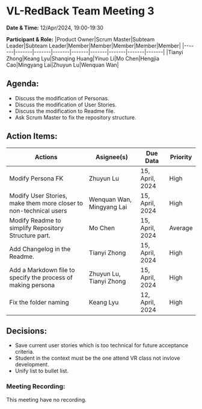# VL-RedBack Team Meeting 3

**Date & Time:** 12/Apr/2024, 19:00-19:30

**Participant & Role:**
|Product Owner|Scrum Master|Subteam Leader|Subteam Leader|Member|Member|Member|Member|Member|
|-------|-------|-------|-------|-------|-------|-------|-------|-------|
|Tianyi Zhong|Keang Lyu|Shanqing Huang|Yinuo Li|Mo Chen|Hengjia Cao|Mingyang Lai|Zhuyun Lu|Wenquan Wan|

## Agenda:

- Discuss the modification of Personas.
- Discuss the modification of User Stories.
- Discuss the modification to Readme file.
- Ask Scrum Master to fix the repository structure.

## Action Items:

|Actions|Asignee(s)|Due Data|Priority|
|-|-|-|-|
|Modify Persona FK|Zhuyun Lu|15, April, 2024|High|
|Modify User Stories, make them more closer to non-technical users|Wenquan Wan, Mingyang Lai|15, April, 2024|High|
|Modify Readme to simplify Repository Structure part.|Mo Chen|15, April, 2024|Average|
|Add Changelog in the Readme.| Tianyi Zhong| 15, April, 2024| High|
|Add a Markdown file to specify the process of making persona|Zhuyun Lu, Tianyi Zhong| 15, April, 2024|High|
|Fix the folder naming|Keang Lyu|12, April, 2024|High|

## Decisions:

- Save current user stories which is too technical for future acceptance criteria.
- Student in the context must be the one attend VR class not invlove development.
- Unify list to bullet list.

### Meeting Recording:

This meeting have no recording.
